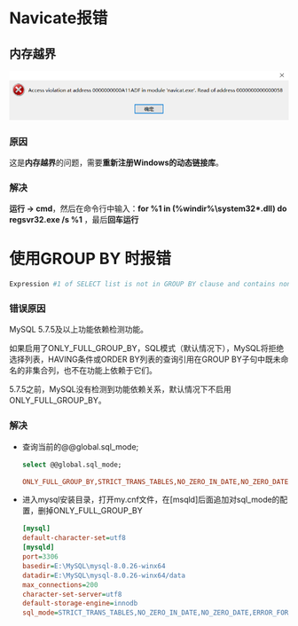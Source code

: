 # Navicate报错

## 内存越界

![Navicate报错-1](Navicate报错-1.png)

### 原因

这是**内存越界**的问题，需要**重新注册Windows的动态链接库**。

### 解决

**运行 -> cmd**，然后在命令行中输入：**for %1 in (%windir%\system32\*.dll) do regsvr32.exe /s %1** ，最后**回车运行**

# 使用GROUP BY 时报错

```python
Expression #1 of SELECT list is not in GROUP BY clause and contains nonaggregated column ‘csdn.liulancsdnblog.id’ which is not functionally dependent on columns in GROUP BY clause; this is incompatible with sql_mode=only_full_group_by
```

### 错误原因

MySQL 5.7.5及以上功能依赖检测功能。

如果启用了ONLY_FULL_GROUP_BY，SQL模式（默认情况下），MySQL将拒绝选择列表，HAVING条件或ORDER BY列表的查询引用在GROUP BY子句中既未命名的非集合列，也不在功能上依赖于它们。

5.7.5之前，MySQL没有检测到功能依赖关系，默认情况下不启用ONLY_FULL_GROUP_BY。

### 解决

* 查询当前的@@global.sql_mode;

  ```sql
  select @@global.sql_mode;
  ```

  ```ini
  ONLY_FULL_GROUP_BY,STRICT_TRANS_TABLES,NO_ZERO_IN_DATE,NO_ZERO_DATE,ERROR_FOR_DIVISION_BY_ZERO,NO_ENGINE_SUBSTITUTION
  ```

* 进入mysql安装目录，打开my.cnf文件，在[msqld]后面追加对sql_mode的配置，删掉ONLY_FULL_GROUP_BY

  ```ini
  [mysql]
  default-character-set=utf8
  [mysqld]
  port=3306
  basedir=E:\MySQL\mysql-8.0.26-winx64
  datadir=E:\MySQL\mysql-8.0.26-winx64/data
  max_connections=200
  character-set-server=utf8
  default-storage-engine=innodb
  sql_mode=STRICT_TRANS_TABLES,NO_ZERO_IN_DATE,NO_ZERO_DATE,ERROR_FOR_DIVISION_BY_ZERO,NO_ENGINE_SUBSTITUTION
  ```

  

